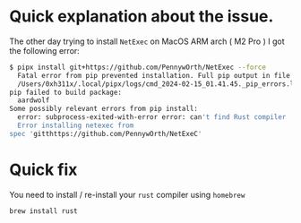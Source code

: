 # Quick explanation about the issue.

The other day trying to install `NetExec` on MacOS ARM arch ( M2 Pro ) I got the following error:

```bash
$ pipx install git+https://github.com/PennywOrth/NetExec --force
  Fatal error from pip prevented installation. Full pip output in file:
  /Users/0xh311x/.local/pipx/logs/cmd_2024-02-15_01.41.45._pip_errors.log
pip failed to build package:
  aardwolf
Some possibly relevant errors from pip install:
  error: subprocess-exited-with-error error: can't find Rust compiler
  Error installing netexec from
spec 'gitthttps://github.com/PennywOrth/NetExeC'
```

# Quick fix

You need to install / re-install your `rust` compiler using `homebrew`
```bash
brew install rust
```
